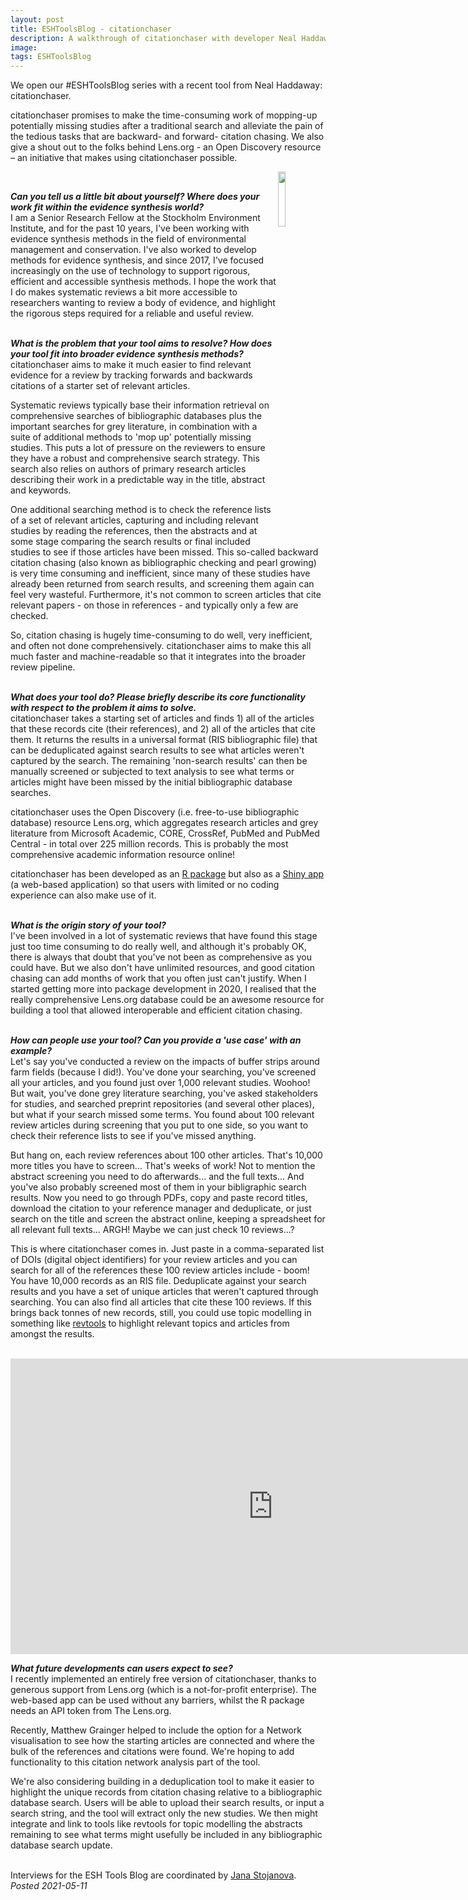 ```yaml
---
layout: post
title: ESHToolsBlog - citationchaser
description: A walkthrough of citationchaser with developer Neal Haddaway
image: 
tags: ESHToolsBlog
---
```

<div class="clearfix">
We open our #ESHToolsBlog series with a recent tool from Neal Haddaway: citationchaser.  

citationchaser promises to make the time-consuming work of mopping-up potentially missing studies after a traditional search and alleviate the pain of the tedious tasks that are backward- and forward- citation chasing. We also give a shout out to the folks behind Lens.org - an Open Discovery resource – an initiative that makes using citationchaser possible.  
</div>
<img src="https://github.com/nealhaddaway/citationchaser/blob/master/inst/extdata/citationchaser.png?raw=true" align="right" width="15%"/>
<br>

<b><em>Can you tell us a little bit about yourself? Where does your work fit within the evidence synthesis world?</em></b>  
I am a Senior Research Fellow at the Stockholm Environment Institute, and for the past 10 years, I've been working with evidence synthesis methods in the field of environmental management and conservation. I've also worked to develop methods for evidence synthesis, and since 2017, I've focused increasingly on the use of technology to support rigorous, efficient and accessible synthesis methods. I hope the work that I do makes systematic reviews a bit more accessible to researchers wanting to review a body of evidence, and highlight the rigorous steps required for a reliable and useful review.  
<br>  

<b><em>What is the problem that your tool aims to resolve? How does your tool fit into broader evidence synthesis methods?</em></b>  
citationchaser aims to make it much easier to find relevant evidence for a review by tracking forwards and backwards citations of a starter set of relevant articles.  

Systematic reviews typically base their information retrieval on comprehensive searches of bibliographic databases plus the important searches for grey literature, in combination with a suite of additional methods to 'mop up' potentially missing studies. This puts a lot of pressure on the reviewers to ensure they have a robust and comprehensive search strategy. This search also relies on authors of primary research articles describing their work in a predictable way in the title, abstract and keywords.  

One additional searching method is to check the reference lists of a set of relevant articles, capturing and including relevant studies by reading the references, then the abstracts and at some stage comparing the search results or final included studies to see if those articles have been missed. This so-called backward citation chasing (also known as bibliographic checking and pearl growing) is very time consuming and inefficient, since many of these studies have already been returned from search results, and screening them again can feel very wasteful. Furthermore, it's not common to screen articles that cite relevant papers - on those in references - and typically only a few are checked.  

So, citation chasing is hugely time-consuming to do well, very inefficient, and often not done comprehensively. citationchaser aims to make this all much faster and machine-readable so that it integrates into the broader review pipeline.  
<br>  

<b><em>What does your tool do? Please briefly describe its core functionality with respect to the problem it aims to solve.</em></b>  
citationchaser takes a starting set of articles and finds 1) all of the articles that these records cite (their references), and 2) all of the articles that cite them. It returns the results in a universal format (RIS bibliographic file) that can be deduplicated against search results to see what articles weren't captured by the search. The remaining 'non-search results' can then be manually screened or subjected to text analysis to see what terms or articles might have been missed by the initial bibliographic database searches.  

citationchaser uses the Open Discovery (i.e. free-to-use bibliographic database) resource Lens.org, which aggregates research articles and grey literature from Microsoft Academic, CORE, CrossRef, PubMed and PubMed Central - in total over 225 million records. This is probably the most comprehensive academic information resource online!  

citationchaser has been developed as an <a href="https://github.com/ESHackathon/citationchaser/" target="_blank">R package</a> but also as a <a href="https://estech.shinyapps.io/citationchaser/" target="_blank">Shiny app</a> (a web-based application) so that users with limited or no coding experience can also make use of it.  
<br>  

<b><em>What is the origin story of your tool?</em></b>  
I've been involved in a lot of systematic reviews that have found this stage just too time consuming to do really well, and although it's probably OK, there is always that doubt that you've not been as comprehensive as you could have. But we also don't have unlimited resources, and good citation chasing can add months of work that you often just can't justify. When I started getting more into package development in 2020, I realised that the really comprehensive Lens.org database could be an awesome resource for building a tool that allowed interoperable and efficient citation chasing.  
<br>  

<b><em>How can people use your tool? Can you provide a 'use case' with an example?</em></b>  
Let's say you've conducted a review on the impacts of buffer strips around farm fields (because I did!). You've done your searching, you've screened all your articles, and you found just over 1,000 relevant studies. Woohoo! But wait, you've done grey literature searching, you've asked stakeholders for studies, and searched preprint repositories (and several other places), but what if your search missed some terms. You found about 100 relevant review articles during screening that you put to one side, so you want to check their reference lists to see if you've missed anything.  

But hang on, each review references about 100 other articles. That's 10,000 more titles you have to screen... That's weeks of work! Not to mention the abstract screening you need to do afterwards... and the full texts... And you've also probably screened most of them in your bibligraphic search results. Now you need to go through PDFs, copy and paste record titles, download the citation to your reference manager and deduplicate, or just search on the title and screen the abstract online, keeping a spreadsheet for all relevant full texts... ARGH! Maybe we can just check 10 reviews...?  

This is where citationchaser comes in. Just paste in a comma-separated list of DOIs (digital object identifiers) for your review articles and you can search for all of the references these 100 review articles include - boom! You have 10,000 records as an RIS file. Deduplicate against your search results and you have a set of unique articles that weren't captured through searching. You can also find all articles that cite these 100 reviews. If this brings back tonnes of new records, still, you could use topic modelling in something like <a href="https://revtools.net/" target="_blank">revtools</a> to highlight relevant topics and articles from amongst the results.  
<br>  

<iframe width="840" height="473" src="https://www.youtube.com/embed/U6BidWppZ8A" title="YouTube video player" frameborder="0" allow="accelerometer; autoplay; clipboard-write; encrypted-media; gyroscope; picture-in-picture" allowfullscreen></iframe>  
<br>  

<b><em>What future developments can users expect to see?</em></b>  
I recently implemented an entirely free version of citationchaser, thanks to generous support from Lens.org (which is a not-for-profit enterprise). The web-based app can be used without any barriers, whilst the R package needs an API token from The Lens.org.  

Recently, Matthew Grainger helped to include the option for a Network visualisation to see how the starting articles are connected and where the bulk of the references and citations were found. We're hoping to add functionality to this citation network analysis part of the tool.  

We're also considering building in a deduplication tool to make it easier to highlight the unique records from citation chasing relative to a bibliographic database search. Users will be able to upload their search results, or input a search string, and the tool will extract only the new studies. We then might integrate and link to tools like revtools for topic modelling the abstracts remaining to see what terms might usefully be included in any bibliographic database search update.  
<br>  

Interviews for the ESH Tools Blog are coordinated by <a href="https://www.eshackathon.org/people/Stojanova-Jana.html" target="_blank">Jana Stojanova</a>.
<em>Posted 2021-05-11</em>